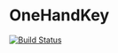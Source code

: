 # OneHandKey
[![Build Status](https://travis-ci.org/ChikuwaJB/OneHandKey.svg?branch=master)](https://travis-ci.org/ChikuwaJB/OneHandKey)

